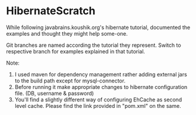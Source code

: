HibernateScratch
================

While following javabrains.koushik.org's hibernate tutorial, documented the examples and thought they might help some-one.

Git branches are named according the tutorial they represent. Switch to respective branch for examples explained in that tutorial.

Note:

1) I used maven for dependency management rather adding external jars to the build path except for mysql-connector.
2) Before running it make appropriate changes to hibernate configuration file. (DB, username & password)
3) You'll find a slightly different way of configuring EhCache as second level cache. Please find the link
   provided in "pom.xml" on the same.

